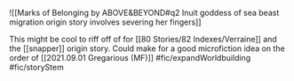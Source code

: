 ![[Marks of Belonging by ABOVE&BEYOND#q2 Inuit goddess of sea beast migration origin story involves severing her fingers]]

This might be cool to riff off of for [[80 Stories/82 Indexes/Verraine]] and the [[snapper]] origin story. Could make for a good microfiction idea on the order of [[2021.09.01 Gregarious (MF)]] #fic/expandWorldbuilding #fic/storyStem 
